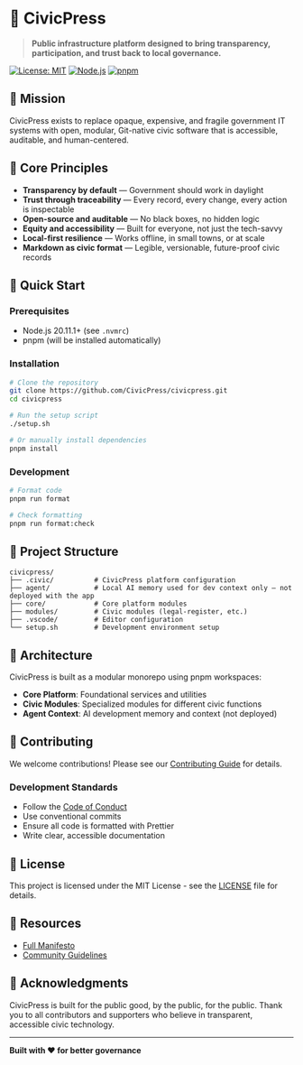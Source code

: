 # 🌱 CivicPress

> **Public infrastructure platform designed to bring transparency,
> participation, and trust back to local governance.**

[![License: MIT](https://img.shields.io/badge/License-MIT-yellow.svg)](https://opensource.org/licenses/MIT)
[![Node.js](https://img.shields.io/badge/node-%3E%3D20.11.1-brightgreen.svg)](https://nodejs.org/)
[![pnpm](https://img.shields.io/badge/pnpm-workspace-blue.svg)](https://pnpm.io/)

## 🎯 Mission

CivicPress exists to replace opaque, expensive, and fragile government IT
systems with open, modular, Git-native civic software that is accessible,
auditable, and human-centered.

## 🌟 Core Principles

- **Transparency by default** — Government should work in daylight
- **Trust through traceability** — Every record, every change, every action is
  inspectable
- **Open-source and auditable** — No black boxes, no hidden logic
- **Equity and accessibility** — Built for everyone, not just the tech-savvy
- **Local-first resilience** — Works offline, in small towns, or at scale
- **Markdown as civic format** — Legible, versionable, future-proof civic
  records

## 🚀 Quick Start

### Prerequisites

- Node.js 20.11.1+ (see `.nvmrc`)
- pnpm (will be installed automatically)

### Installation

```bash
# Clone the repository
git clone https://github.com/CivicPress/civicpress.git
cd civicpress

# Run the setup script
./setup.sh

# Or manually install dependencies
pnpm install
```

### Development

```bash
# Format code
pnpm run format

# Check formatting
pnpm run format:check
```

## 📁 Project Structure

```
civicpress/
├── .civic/          # CivicPress platform configuration
├── agent/           # Local AI memory used for dev context only — not deployed with the app
├── core/            # Core platform modules
├── modules/         # Civic modules (legal-register, etc.)
├── .vscode/         # Editor configuration
└── setup.sh         # Development environment setup
```

## 🧩 Architecture

CivicPress is built as a modular monorepo using pnpm workspaces:

- **Core Platform**: Foundational services and utilities
- **Civic Modules**: Specialized modules for different civic functions
- **Agent Context**: AI development memory and context (not deployed)

## 🤝 Contributing

We welcome contributions! Please see our [Contributing Guide](CONTRIBUTING.md)
for details.

### Development Standards

- Follow the [Code of Conduct](CODE_OF_CONDUCT.md)
- Use conventional commits
- Ensure all code is formatted with Prettier
- Write clear, accessible documentation

## 📄 License

This project is licensed under the MIT License - see the [LICENSE](LICENSE) file
for details.

## 🔗 Resources

- [Full Manifesto](https://github.com/CivicPress/civicpress/blob/main/records/manifesto.md)
- [Community Guidelines](CODE_OF_CONDUCT.md)

## 🙏 Acknowledgments

CivicPress is built for the public good, by the public, for the public. Thank
you to all contributors and supporters who believe in transparent, accessible
civic technology.

---

**Built with ❤️ for better governance**
